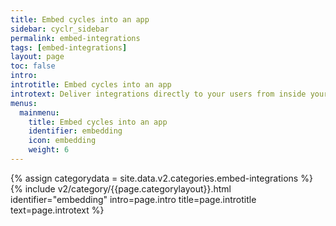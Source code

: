 ```yaml
---
title: Embed cycles into an app
sidebar: cyclr_sidebar
permalink: embed-integrations
tags: [embed-integrations]
layout: page
toc: false
intro: 
introtitle: Embed cycles into an app
introtext: Deliver integrations directly to your users from inside your application with one or more of our embedding options.
menus:
  mainmenu:
    title: Embed cycles into an app
    identifier: embedding
    icon: embedding
    weight: 6
---
```

{% assign categorydata = site.data.v2.categories.embed-integrations %}
{% include v2/category/{{page.categorylayout}}.html identifier="embedding" intro=page.intro title=page.introtitle text=page.introtext %}

